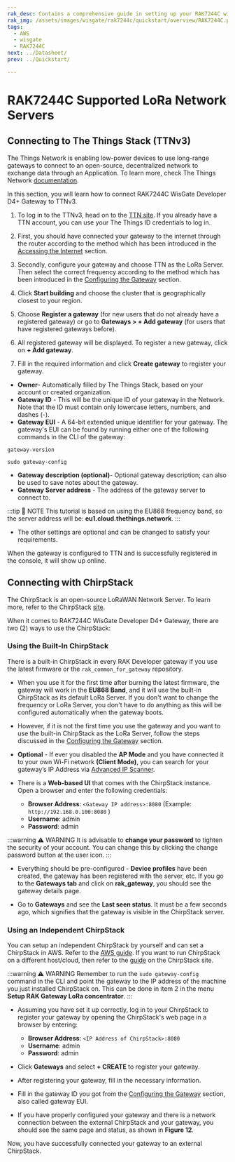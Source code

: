 ```yaml
---
rak_desc: Contains a comprehensive guide in setting up your RAK7244C with TTN and ChirpStack.
rak_img: /assets/images/wisgate/rak7244c/quickstart/overview/RAK7244C.png
tags:
  - AWS
  - wisgate
  - RAK7244C
next: ../Datasheet/
prev: ../Quickstart/

---
```


# RAK7244C Supported LoRa Network Servers

## Connecting to The Things Stack (TTNv3)

The Things Network is enabling low-power devices to use long-range gateways to connect to an open-source, decentralized network to exchange data through an Application. To learn more, check The Things Network [documentation](https://www.thethingsnetwork.org/docs/).

In this section, you will learn how to connect RAK7244C WisGate Developer D4+ Gateway to TTNv3.

1. To log in to the TTNv3, head on to the [TTN site](https://www.thethingsnetwork.org/). If you already have a TTN account, you can use your The Things ID credentials to log in.

2. First, you should have connected your gateway to the internet through the router according to the method which has been introduced in the [Accessing the Internet](/Product-Categories/WisGate/RAK7244C/Quickstart/#accessing-the-internet) section.

3. Secondly, configure your gateway and choose TTN as the LoRa Server. Then select the correct frequency according to the method which has been introduced in the [Configuring the Gateway](/Product-Categories/WisGate/RAK7244C/Quickstart/#configuring-the-gateway) section.

4. Click **Start building** and choose the cluster that is geographically closest to your region.


<rk-img
  src="/assets/images/wisgate/rak7244c/supported-lora-network-servers/ttn/1.choose-cluster.png"
  width="100%"
  caption="Choosing cluster"
/>

5. Choose **Register a gateway** (for new users that do not already have a registered gateway) or go to **Gateways > + Add gateway** (for users that have registered gateways before).

<rk-img
  src="/assets/images/wisgate/rak7244c/supported-lora-network-servers/ttn/2.console-page.png"
  width="100%"
  caption="The Things Network console page"
/>

6. All registered gateway will be displayed. To register a new gateway, click on **+ Add gateway**.

<rk-img
  src="/assets/images/wisgate/rak7244c/supported-lora-network-servers/ttn/3.add-gateway.png"
  width="100%"
  caption="Adding a new gateway"
/>

7. Fill in the required information and click **Create gateway** to register your gateway.

<rk-img
  src="/assets/images/wisgate/rak7244c/supported-lora-network-servers/ttn/4.register-gateway.png"
  width="100%"
  caption="Registering your gateway"
/>

- **Owner**- Automatically filled by The Things Stack, based on your account or created organization.
- **Gateway ID** - This will be the unique ID of your gateway in the Network. Note that the ID must contain only lowercase letters, numbers, and dashes (-).
- **Gateway EUI** - A 64-bit extended unique identifier for your gateway. The gateway's EUI can be found by running either one of the following commands in the CLI of the gateway:



```
gateway-version
```

```
sudo gateway-config
```

- **Gateway description (optional)**- Optional gateway description; can also be used to save notes about the gateway.
- **Gateway Server address** - The address of the gateway server to connect to.

:::tip 📝 NOTE
This tutorial is based on using the EU868 frequency band, so the server address will be: **eu1.cloud.thethings.network**.
:::

- The other settings are optional and can be changed to satisfy your requirements.

When the gateway is configured to TTN and is successfully registered in the console, it will show up online.

<rk-img
  src="/assets/images/wisgate/rak7244c/supported-lora-network-servers/ttn/5.gateway-connected.png"
  width="100%"
  caption="Gateway connected successfully to TTN"
/>



## Connecting with ChirpStack

The ChirpStack is an open-source LoRaWAN Network Server. To learn more, refer to the ChirpStack [site](https://www.chirpstack.io/).

When it comes to RAK7244C WisGate Developer D4+ Gateway, there are two (2) ways to use the ChirpStack:

### Using the Built-In ChirpStack

There is a built-in ChirpStack in every RAK Developer gateway if you use the latest firmware or the `rak_common_for_gateway` repository.

- When you use it for the first time after burning the latest firmware, the gateway will work in the **EU868 Band**, and it will use the built-in ChirpStack as its default LoRa Server. If you don't want to change the frequency or LoRa Server, you don't have to do anything as this will be configured automatically when the gateway boots.

- However, if it is not the first time you use the gateway and you want to use the built-in ChirpStack as the LoRa Server, follow the steps discussed in the [Configuring the Gateway](/Product-Categories/WisGate/RAK7244C/Quickstart/#configuring-the-gateway) section.

- **Optional** - If ever you disabled the **AP Mode** and you have connected it to your own Wi-Fi network **(Client Mode)**, you can search for your gateway’s IP Address via [Advanced IP Scanner](https://www.advanced-ip-scanner.com/).

- There is a **Web-based UI** that comes with the ChirpStack instance. Open a browser and enter the following credentials:

    - **Browser Address**: `<Gateway IP address>:8080` (Example: `http://192.168.0.100:8080` )
    - **Username**: admin
    - **Password**: admin

:::warning ⚠️ WARNING
It is advisable to **change your password** to tighten the security of your account. You can change this by clicking the change password button at the user icon.
:::

<rk-img
  src="/assets/images/wisgate/rak7244c/supported-lora-network-servers/chirpstack/6.chirpstack-ui.png"
  width="100%"
  caption="ChirpStack web-based UI"
/>

- Everything should be pre-configured - **Device profiles** have been created, the gateway has been registered with the server, etc. If you go to the **Gateways tab** and click on **rak_gateway**, you should see the gateway details page.

<rk-img
  src="/assets/images/wisgate/rak7244c/supported-lora-network-servers/chirpstack/7.available-gateway.png"
  width="100%"
  caption="Available gateway in Chirpstack"
/>

- Go to **Gateways** and see the **Last seen status**. It must be a few seconds ago, which signifies that the gateway is visible in the ChirpStack server.

<rk-img
  src="/assets/images/wisgate/rak7244c/supported-lora-network-servers/chirpstack/8.seen-status.png"
  width="100%"
  caption="Last seen status"
/>



### Using an Independent ChirpStack

You can setup an independent ChirpStack by yourself and can set a ChirpStack in AWS. Refer to the [AWS guide](https://docs.rakwireless.com/Knowledge-Hub/Learn/Amazon-Web-Services/). If you want to run ChirpStack on a different host/cloud, then refer to the [guide](https://www.chirpstack.io/guides/debian-ubuntu/) on the ChirpStack site.


:::warning ⚠️ WARNING
Remember to run the `sudo gateway-config` command in the CLI and point the gateway to the IP address of the machine you just installed ChirpStack on. This can be done in item 2 in the menu **Setup RAK Gateway LoRa concentrator**.
:::


- Assuming you have set it up correctly, log in to your ChirpStack to register your gateway by opening the ChirpStack's web page in a browser by entering:

    - **Browser Address**: `<IP Address of ChirpStack>:8080`
    - **Username**: admin
    - **Password**: admin


<rk-img
  src="/assets/images/wisgate/rak7244c/supported-lora-network-servers/chirpstack/9.login-page.png"
  width="100%"
  caption="ChirpStack login page"
/>


- Click **Gateways** and select **+ CREATE** to register your gateway.

<rk-img
  src="/assets/images/wisgate/rak7244c/supported-lora-network-servers/chirpstack/10.registered-gateways.png"
  width="100%"
  caption="ChirpStack registered gateways"
/>

- After registering your gateway, fill in the necessary information.

<rk-img
  src="/assets/images/wisgate/rak7244c/supported-lora-network-servers/chirpstack/11.fill-in.png"
  width="100%"
  caption="Filling in the details"
/>

- Fill in the gateway ID you got from the [Configuring the Gateway](/Product-Categories/WisGate/RAK7244C/Quickstart/#configuring-the-gateway) section, also called gateway EUI.

- If you have properly configured your gateway and there is a network connection between the external ChirpStack and your gateway, you should see the same page and status, as shown in **Figure 12**.

<rk-img
  src="/assets/images/wisgate/rak7244c/supported-lora-network-servers/chirpstack/12.successful-registration.png"
  width="100%"
  caption="Successfully registered a gateway"
/>

Now, you have successfully connected your gateway to an external ChirpStack.

